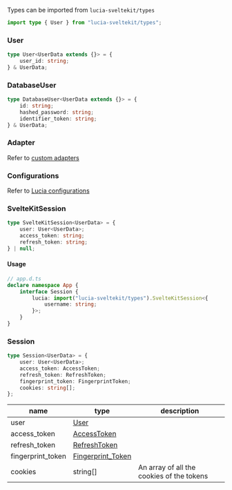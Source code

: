 Types can be imported from `lucia-sveltekit/types`

```ts
import type { User } from "lucia-sveltekit/types";
```

### User

```ts
type User<UserData extends {}> = {
    user_id: string;
} & UserData;
```

### DatabaseUser

```ts
type DatabaseUser<UserData extends {}> = {
    id: string;
    hashed_password: string;
    identifier_token: string;
} & UserData;
```

### Adapter

Refer to [custom adapters](/adapters/custom)

### Configurations

Refer to [Lucia configurations](/configurations)

### SvelteKitSession

```ts
type SvelteKitSession<UserData> = {
    user: User<UserData>;
    access_token: string;
    refresh_token: string;
} | null;
```

#### Usage

```ts
// app.d.ts
declare namespace App {
    interface Session {
        lucia: import("lucia-sveltekit/types").SvelteKitSession<{
            username: string;
        }>;
    }
}
```

### Session

```ts
type Session<UserData> = {
    user: User<UserData>;
    access_token: AccessToken;
    refresh_token: RefreshToken;
    fingerprint_token: FingerprintToken;
    cookies: string[];
};
```

| name              | type                                                        | description                               |
| ----------------- | ----------------------------------------------------------- | ----------------------------------------- |
| user              | [User](/references/types#user)                              |                                           |
| access_token      | [AccessToken](/references/instances#accesstoken)            |                                           |
| refresh_token     | [RefreshToken](/references/instances#refreshtoken)          |                                           |
| fingerprint_token | [Fingerprint_Token](/references/instances#fingerprinttoken) |                                           |
| cookies           | string[]                                                    | An array of all the cookies of the tokens |
